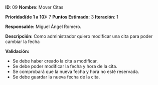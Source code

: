 **ID**: 09  **Nombre**: Mover Citas

**Prioridad(de 1 a 10):** 7		**Puntos Estimado:** 3	**Iteración**: 1

**Responsable:** Miguel Ángel Romero.

**Descripción:** Como administrador quiero modificar una cita para poder cambiar la fecha 

**Validación:**

- Se debe haber creado la cita a modificar.
- Se debe poder modificar la fecha y hora de la cita.
- Se comprobará que la nueva fecha y hora no esté reservada.
- Se debe guardar la nueva fecha de la cita.
